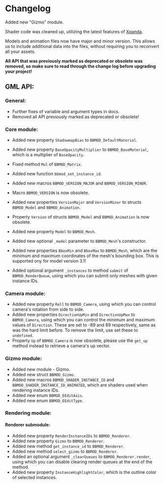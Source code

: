 # Changelog
Added new "Gizmo" module.

Shader code was cleaned up, utilizing the latest features of [Xpanda](https://github.com/GameMakerDiscord/Xpanda).

Models and animation files now have major and minor version. This allows us to include additional data into the files, without requiring you to reconvert all your assets.

**All API that was previously marked as deprecated or obsolete was removed, so make sure to read through the change log before upgrading your project!**

## GML API:
### General:
* Further fixes of variable and argument types in docs.
* Removed all API previously marked as deprecated or obsolete!

### Core module:
* Added new property `ShadowmapBias` to `BBMOD_DefaultMaterial`.
* Added new property `BaseOpacityMultiplier` to `BBMOD_BaseMaterial`, which is a multiplier of `BaseOpacity`.
* Fixed method `Mul` of `BBMOD_Matrix`.
* Added new function `bbmod_set_instance_id`.

* Added new macros `BBMOD_VERSION_MAJOR` and `BBMOD_VERSION_MINOR`.
* Macro `BBMOD_VERSION` is now obsolete.
* Added new properties `VersionMajor` and `VersionMinor` to structs `BBMOD_Model` and `BBMOD_Animation`.
* Property `Version` of structs `BBMOD_Model` and `BBMOD_Animation` is now obsolete.

* Added new property `Model` to `BBMOD_Mesh`.
* Added new optional `_model` parameter to `BBMOD_Mesh`'s constructor.
* Added new properties `BboxMin` and `BboxMax` to `BBMOD_Mesh`, which are the minimum and maximum coordinates of the mesh's bounding box. This is supported ony for model version 3.1!

* Added optional argument `_instances` to method `submit` of `BBMOD_RenderQueue`, using which you can submit only meshes with given instance IDs.

### Camera module:
* Added new property `Roll` to `BBMOD_Camera`, using which you can control camera's rotation from side to side.
* Added new properties `DirectionUpMin` and `DirectionUpMax` to `BBMOD_Camera`, using which you can control the minimum and maximum values of `Direction`. These are set to -89 and 89 respectively, same as was the hard limit before. To remove the limit, use set these to `undefined`.
* Property `Up` of `BBMOD_Camera` is now obsolete, please use the `get_up` method instead to retrieve a camera's up vector.

### Gizmo module:
* Added new module - Gizmo.
* Added new struct `BBMOD_Gizmo`.
* Added new macros `BBMOD_SHADER_INSTANCE_ID` and `BBMOD_SHADER_INSTANCE_ID_ANIMATED`, which are shaders used when rendering instance IDs.
* Added new enum `BBMOD_EEditAxis`.
* Added new enum `BBMOD_EEditType`.

### Rendering module:
#### Renderer submodule:
* Added new property `RenderInstanceIDs` to `BBMOD_Renderer`.
* Added new property `Gizmo` to `BBMOD_Renderer`.
* Added new method `get_instance_id` to `BBMOD_Renderer`.
* Added new method `select_gizmo` to `BBMOD_Renderer`.
* Added an optional argument `_clearQueues` to `BBMOD_Renderer.render`, using which you can disable clearing render queues at the end of the method.
* Added new property `InstanceHighlightColor`, which is the outline color of selected instances.
